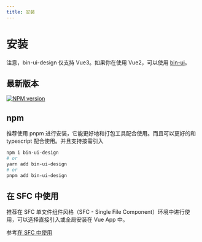 ```yaml
---
title: 安装
---
```


<b-back-top></b-back-top>

# 安装

注意，bin-ui-design 仅支持 Vue3。如果你在使用 Vue2，可以使用 [bin-ui](https://wangbin3162.gitee.io/bin-ui/#/guide)。

## 最新版本

[![NPM version](https://img.shields.io/npm/v/bin-ui-design.svg)](https://www.npmjs.com/package/bin-ui-design)

## npm

推荐使用 pnpm 进行安装，它能更好地和打包工具配合使用。而且可以更好的和 typescript 配合使用。并且支持按需引入

```sh
npm i bin-ui-design
# or
yarn add bin-ui-design
# or
pnpm add bin-ui-design
```

## 在 SFC 中使用

推荐在 SFC 单文件组件风格（SFC - Single File Component）环境中进行使用，可以选择直接引入或全局安装在 Vue App 中。

参考[在 SFC 中使用](/docs/usage-sfc.html)
